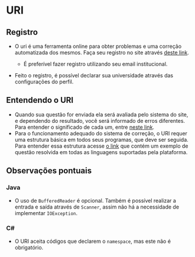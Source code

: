 # URI

## Registro

- O uri é uma ferramenta online para obter problemas e uma correção automatizada dos mesmos. Faça seu registro no site através [deste link](https://www.urionlinejudge.com.br/judge/pt/register).
  - É preferível fazer registro utilizando seu email institucional.

- Feito o registro, é possível declarar sua universidade através das configurações do perfil.

## Entendendo o URI

- Quando sua questão for enviada ela será avaliada pelo sistema do site, e dependendo do resultado, você será informado de erros diferentes. Para entender o significado de cada um, entre [neste link](https://www.urionlinejudge.com.br/judge/pt/answers).
- Para o funcionamento adequado do sistema de correção, o URI requer uma estrutura básica em todos seus programas, que deve ser seguida. Para entender essa estrutura acesse [o link](https://www.urionlinejudge.com.br/judge/pt/faqs/about/examples) que contém um exemplo de questão resolvida em todas as linguagens suportadas pela plataforma.

## Observações pontuais

### Java

- O uso de `BufferedReader` é opcional. Também é possível realizar a entrada e saída através de `Scanner`, assim não há a necessidade de implementar `IOException`.

### C#

- O URI aceita códigos que declarem o `namespace`, mas este não é obrigatório.